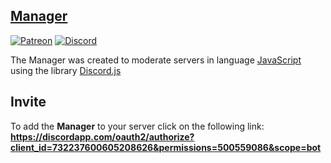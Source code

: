 ## [Manager](https://discordapp.com/oauth2/authorize?client_id=732237600605208626&permissions=500559086&scope=bot)

[![Patreon](https://img.shields.io/badge/donate-Patreon-orange.svg)](https://patreon.com/snuff)
[![Discord](https://discordapp.com/api/guilds/720071009721647135/widget.png)](https://discord.gg/eEQBT4A)

The Manager was created to moderate servers in language [JavaScript](https://pt.wikipedia.org/wiki/JavaScript) using the library [Discord.js](https://discord.js.org/#/)

## Invite
To add the **Manager** to your server click on the following link: 
**https://discordapp.com/oauth2/authorize?client_id=732237600605208626&permissions=500559086&scope=bot**

